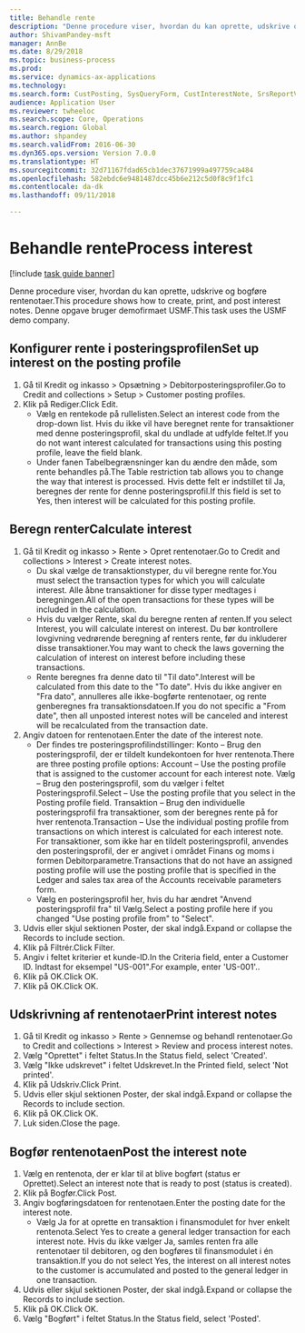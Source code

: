 ```yaml
--- 
title: Behandle rente
description: "Denne procedure viser, hvordan du kan oprette, udskrive og bogføre rentenotaer."
author: ShivamPandey-msft
manager: AnnBe
ms.date: 8/29/2018
ms.topic: business-process
ms.prod: 
ms.service: dynamics-ax-applications
ms.technology: 
ms.search.form: CustPosting, SysQueryForm, CustInterestNote, SrsReportViewerForm
audience: Application User
ms.reviewer: twheeloc
ms.search.scope: Core, Operations
ms.search.region: Global
ms.author: shpandey
ms.search.validFrom: 2016-06-30
ms.dyn365.ops.version: Version 7.0.0
ms.translationtype: HT
ms.sourcegitcommit: 32d71167fdad65cb1dec37671999a497759ca484
ms.openlocfilehash: 582ebdc6e9481487dcc45b6e212c5d0f8c9f1fc1
ms.contentlocale: da-dk
ms.lasthandoff: 09/11/2018

---
```

# <a name="process-interest"></a><span data-ttu-id="4cc9b-103">Behandle rente</span><span class="sxs-lookup"><span data-stu-id="4cc9b-103">Process interest</span></span>

[!include [task guide banner](../../includes/task-guide-banner.md)]

<span data-ttu-id="4cc9b-104">Denne procedure viser, hvordan du kan oprette, udskrive og bogføre rentenotaer.</span><span class="sxs-lookup"><span data-stu-id="4cc9b-104">This procedure shows how to create, print, and post interest notes.</span></span> <span data-ttu-id="4cc9b-105">Denne opgave bruger demofirmaet USMF.</span><span class="sxs-lookup"><span data-stu-id="4cc9b-105">This task uses the USMF demo company.</span></span>


## <a name="set-up-interest-on-the-posting-profile"></a><span data-ttu-id="4cc9b-106">Konfigurer rente i posteringsprofilen</span><span class="sxs-lookup"><span data-stu-id="4cc9b-106">Set up interest on the posting profile</span></span>
1. <span data-ttu-id="4cc9b-107">Gå til Kredit og inkasso > Opsætning > Debitorposteringsprofiler.</span><span class="sxs-lookup"><span data-stu-id="4cc9b-107">Go to Credit and collections > Setup > Customer posting profiles.</span></span>
2. <span data-ttu-id="4cc9b-108">Klik på Rediger.</span><span class="sxs-lookup"><span data-stu-id="4cc9b-108">Click Edit.</span></span>
    * <span data-ttu-id="4cc9b-109">Vælg en rentekode på rullelisten.</span><span class="sxs-lookup"><span data-stu-id="4cc9b-109">Select an interest code from the drop-down list.</span></span> <span data-ttu-id="4cc9b-110">Hvis du ikke vil have beregnet rente for transaktioner med denne posteringsprofil, skal du undlade at udfylde feltet.</span><span class="sxs-lookup"><span data-stu-id="4cc9b-110">If you do not want interest calculated for transactions using this posting profile, leave the field blank.</span></span>  
    * <span data-ttu-id="4cc9b-111">Under fanen Tabelbegrænsninger kan du ændre den måde, som rente behandles på.</span><span class="sxs-lookup"><span data-stu-id="4cc9b-111">The Table restriction tab allows you to change the way that interest is processed.</span></span> <span data-ttu-id="4cc9b-112">Hvis dette felt er indstillet til Ja, beregnes der rente for denne posteringsprofil.</span><span class="sxs-lookup"><span data-stu-id="4cc9b-112">If this field is set to Yes, then interest will be calculated for this posting profile.</span></span>  

## <a name="calculate-interest"></a><span data-ttu-id="4cc9b-113">Beregn renter</span><span class="sxs-lookup"><span data-stu-id="4cc9b-113">Calculate interest</span></span>
1. <span data-ttu-id="4cc9b-114">Gå til Kredit og inkasso > Rente > Opret rentenotaer.</span><span class="sxs-lookup"><span data-stu-id="4cc9b-114">Go to Credit and collections > Interest > Create interest notes.</span></span>
    * <span data-ttu-id="4cc9b-115">Du skal vælge de transaktionstyper, du vil beregne rente for.</span><span class="sxs-lookup"><span data-stu-id="4cc9b-115">You must select the transaction types for which you will calculate interest.</span></span> <span data-ttu-id="4cc9b-116">Alle åbne transaktioner for disse typer medtages i beregningen.</span><span class="sxs-lookup"><span data-stu-id="4cc9b-116">All of the open transactions for these types will be included in the calculation.</span></span>  
    * <span data-ttu-id="4cc9b-117">Hvis du vælger Rente, skal du beregne renten af renten.</span><span class="sxs-lookup"><span data-stu-id="4cc9b-117">If you select Interest, you will calculate interest on interest.</span></span> <span data-ttu-id="4cc9b-118">Du bør kontrollere lovgivning vedrørende beregning af renters rente, før du inkluderer disse transaktioner.</span><span class="sxs-lookup"><span data-stu-id="4cc9b-118">You may want to check the laws governing the calculation of interest on interest before including these transactions.</span></span>  
    * <span data-ttu-id="4cc9b-119">Rente beregnes fra denne dato til "Til dato".</span><span class="sxs-lookup"><span data-stu-id="4cc9b-119">Interest will be calculated from this date to the "To date".</span></span> <span data-ttu-id="4cc9b-120">Hvis du ikke angiver en "Fra dato", annulleres alle ikke-bogførte rentenotaer, og rente genberegnes fra transaktionsdatoen.</span><span class="sxs-lookup"><span data-stu-id="4cc9b-120">If you do not specific a "From date", then all unposted interest notes will be canceled and interest will be recalculated from the transaction date.</span></span>  
2. <span data-ttu-id="4cc9b-121">Angiv datoen for rentenotaen.</span><span class="sxs-lookup"><span data-stu-id="4cc9b-121">Enter the date of the interest note.</span></span>
    * <span data-ttu-id="4cc9b-122">Der findes tre posteringsprofilindstillinger: Konto – Brug den posteringsprofil, der er tildelt kundekontoen for hver rentenota.</span><span class="sxs-lookup"><span data-stu-id="4cc9b-122">There are three posting profile options:   Account – Use the posting profile that is assigned to the customer account for each interest note.</span></span>   <span data-ttu-id="4cc9b-123">Vælg – Brug den posteringsprofil, som du vælger i feltet Posteringsprofil.</span><span class="sxs-lookup"><span data-stu-id="4cc9b-123">Select – Use the posting profile that you select in the Posting profile field.</span></span>   <span data-ttu-id="4cc9b-124">Transaktion – Brug den individuelle posteringsprofil fra transaktioner, som der beregnes rente på for hver rentenota.</span><span class="sxs-lookup"><span data-stu-id="4cc9b-124">Transaction – Use the individual posting profile from transactions on which interest is calculated for each interest note.</span></span> <span data-ttu-id="4cc9b-125">For transaktioner, som ikke har en tildelt posteringsprofil, anvendes den posteringsprofil, der er angivet i området Finans og moms i formen Debitorparametre.</span><span class="sxs-lookup"><span data-stu-id="4cc9b-125">Transactions that do not have an assigned posting profile will use the posting profile that is specified in the Ledger and sales tax area of the Accounts receivable parameters form.</span></span>  
    * <span data-ttu-id="4cc9b-126">Vælg en posteringsprofil her, hvis du har ændret "Anvend posteringsprofil fra" til Vælg.</span><span class="sxs-lookup"><span data-stu-id="4cc9b-126">Select a posting profile here if you changed "Use posting profile from" to "Select".</span></span>  
3. <span data-ttu-id="4cc9b-127">Udvis eller skjul sektionen Poster, der skal indgå.</span><span class="sxs-lookup"><span data-stu-id="4cc9b-127">Expand or collapse the Records to include section.</span></span>
4. <span data-ttu-id="4cc9b-128">Klik på Filtrér.</span><span class="sxs-lookup"><span data-stu-id="4cc9b-128">Click Filter.</span></span>
5. <span data-ttu-id="4cc9b-129">Angiv i feltet kriterier et kunde-ID.</span><span class="sxs-lookup"><span data-stu-id="4cc9b-129">In the Criteria field, enter a Customer ID.</span></span> <span data-ttu-id="4cc9b-130">Indtast for eksempel "US-001".</span><span class="sxs-lookup"><span data-stu-id="4cc9b-130">For example, enter 'US-001'..</span></span>
6. <span data-ttu-id="4cc9b-131">Klik på OK.</span><span class="sxs-lookup"><span data-stu-id="4cc9b-131">Click OK.</span></span>
7. <span data-ttu-id="4cc9b-132">Klik på OK.</span><span class="sxs-lookup"><span data-stu-id="4cc9b-132">Click OK.</span></span>

## <a name="print-interest-notes"></a><span data-ttu-id="4cc9b-133">Udskrivning af rentenotaer</span><span class="sxs-lookup"><span data-stu-id="4cc9b-133">Print interest notes</span></span>
1. <span data-ttu-id="4cc9b-134">Gå til Kredit og inkasso > Rente > Gennemse og behandl rentenotaer.</span><span class="sxs-lookup"><span data-stu-id="4cc9b-134">Go to Credit and collections > Interest > Review and process interest notes.</span></span>
2. <span data-ttu-id="4cc9b-135">Vælg "Oprettet" i feltet Status.</span><span class="sxs-lookup"><span data-stu-id="4cc9b-135">In the Status field, select 'Created'.</span></span>
3. <span data-ttu-id="4cc9b-136">Vælg "Ikke udskrevet" i feltet Udskrevet.</span><span class="sxs-lookup"><span data-stu-id="4cc9b-136">In the Printed field, select 'Not printed'.</span></span>
4. <span data-ttu-id="4cc9b-137">Klik på Udskriv.</span><span class="sxs-lookup"><span data-stu-id="4cc9b-137">Click Print.</span></span>
5. <span data-ttu-id="4cc9b-138">Udvis eller skjul sektionen Poster, der skal indgå.</span><span class="sxs-lookup"><span data-stu-id="4cc9b-138">Expand or collapse the Records to include section.</span></span>
6. <span data-ttu-id="4cc9b-139">Klik på OK.</span><span class="sxs-lookup"><span data-stu-id="4cc9b-139">Click OK.</span></span>
7. <span data-ttu-id="4cc9b-140">Luk siden.</span><span class="sxs-lookup"><span data-stu-id="4cc9b-140">Close the page.</span></span>

## <a name="post-the-interest-note"></a><span data-ttu-id="4cc9b-141">Bogfør rentenotaen</span><span class="sxs-lookup"><span data-stu-id="4cc9b-141">Post the interest note</span></span>
1. <span data-ttu-id="4cc9b-142">Vælg en rentenota, der er klar til at blive bogført (status er Oprettet).</span><span class="sxs-lookup"><span data-stu-id="4cc9b-142">Select an interest note that is ready to post (status is created).</span></span>
2. <span data-ttu-id="4cc9b-143">Klik på Bogfør.</span><span class="sxs-lookup"><span data-stu-id="4cc9b-143">Click Post.</span></span>
3. <span data-ttu-id="4cc9b-144">Angiv bogføringsdatoen for rentenotaen.</span><span class="sxs-lookup"><span data-stu-id="4cc9b-144">Enter the posting date for the interest note.</span></span>
    * <span data-ttu-id="4cc9b-145">Vælg Ja for at oprette en transaktion i finansmodulet for hver enkelt rentenota.</span><span class="sxs-lookup"><span data-stu-id="4cc9b-145">Select Yes to create a general ledger transaction for each interest note.</span></span>     <span data-ttu-id="4cc9b-146">Hvis du ikke vælger Ja, samles renten fra alle rentenotaer til debitoren, og den bogføres til finansmodulet i én transaktion.</span><span class="sxs-lookup"><span data-stu-id="4cc9b-146">If you do not select Yes, the interest on all interest notes to the customer is accumulated and posted to the general ledger in one transaction.</span></span>  
4. <span data-ttu-id="4cc9b-147">Udvis eller skjul sektionen Poster, der skal indgå.</span><span class="sxs-lookup"><span data-stu-id="4cc9b-147">Expand or collapse the Records to include section.</span></span>
5. <span data-ttu-id="4cc9b-148">Klik på OK.</span><span class="sxs-lookup"><span data-stu-id="4cc9b-148">Click OK.</span></span>
6. <span data-ttu-id="4cc9b-149">Vælg "Bogført" i feltet Status.</span><span class="sxs-lookup"><span data-stu-id="4cc9b-149">In the Status field, select 'Posted'.</span></span>


